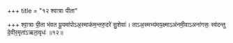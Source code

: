 +++
title = "१२ श्वात्राः पीता"

+++
श्वा॒त्राः पी॒ता भ॑वत यू॒यमा॑पोऽअ॒स्माक॑म॒न्तरु॒दरे॑ सु॒शेवाः॑। ताऽअ॒स्मभ्य॑मय॒क्ष्माऽअ॑नमी॒वाऽअना॑गसः॒ स्व॑दन्तु दे॒वीर॒मृता॑ऽऋता॒वृधः॑ ॥१२॥
